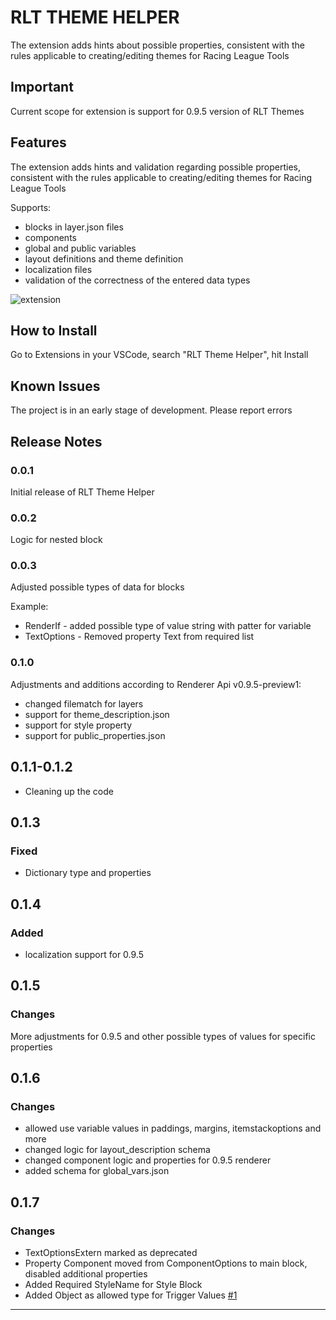 # RLT THEME HELPER

The extension adds hints about possible properties, consistent with the rules applicable to creating/editing themes for Racing League Tools

## Important

Current scope for extension is support for 0.9.5 version of RLT Themes

## Features

The extension adds hints and validation regarding possible properties, consistent with the rules applicable to creating/editing themes for Racing League Tools

Supports:
  - blocks in layer.json files
  - components
  - global and public variables
  - layout definitions and theme definition
  - localization files
  - validation of the correctness of the entered data types

![extension](https://github.com/kaaac/rlt-theme-helper/assets/74159167/4fdfbaae-71fd-4fbb-bb1b-f728f8490696)


## How to Install

Go to Extensions in your VSCode, search "RLT Theme Helper", hit Install

## Known Issues

The project is in an early stage of development. Please report errors

## Release Notes

### 0.0.1

Initial release of RLT Theme Helper

### 0.0.2

Logic for nested block

### 0.0.3

Adjusted possible types of data for blocks

Example:
- RenderIf - added possible type of value string with patter for variable
- TextOptions - Removed property Text from required list

### 0.1.0

Adjustments and additions according to Renderer Api v0.9.5-preview1:
- changed filematch for layers
- support for theme_description.json
- support for style property
- support for public_properties.json

## 0.1.1-0.1.2

- Cleaning up the code

## 0.1.3 

### Fixed

- Dictionary type and properties

## 0.1.4

### Added

- localization support for 0.9.5

## 0.1.5

### Changes

More adjustments for 0.9.5 and other possible types of values for specific properties

## 0.1.6

### Changes

- allowed use variable values in paddings, margins, itemstackoptions and more
- changed logic for layout_description schema
- changed component logic and properties for 0.9.5 renderer
- added schema for global_vars.json


## 0.1.7

### Changes

- TextOptionsExtern marked as deprecated
- Property Component moved from ComponentOptions to main block, disabled additional properties
- Added Required StyleName for Style Block
- Added Object as allowed type for Trigger Values [#1](https://github.com/kaaac/rlt-theme-helper/issues/1)

---
